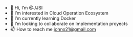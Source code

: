 - 👋 Hi, I’m @JJSI
- 👀 I’m interested in Cloud Operation Ecosystem
- 🌱 I’m currently learning Docker
- 💞️ I’m looking to collaborate on Implementation proyects
- 📫 How to reach me johnx21@gmail.com

<!---
JJSI/JJSI is a ✨ special ✨ repository because its `README.md` (this file) appears on your GitHub profile.
You can click the Preview link to take a look at your changes.
--->
